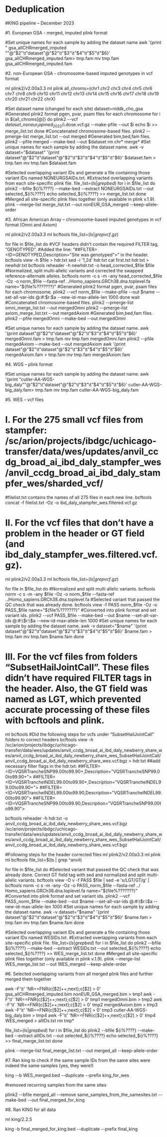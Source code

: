 # Deduplication
#KING pipeline – December 2023
 
#1. European GSA - merged, imputed plink format

#Set unique names for each sample by adding the dataset name
awk '{print " gsa_allCHRmerged_imputed ""@"$2"\t"dataset"@"$2"\t"$3"\t"$4"\t"$5"\t"$6}' gsa_allCHRmerged_imputed.fam> tmp.fam
mv tmp.fam gsa_allCHRmerged_imputed.fam
 
#2. non-European GSA - chromosome-based imputed genotypes in vcf format
 
ml plink2/v2.00a3.3
ml plink
all_chroms=(chr1 chr2 chr3 chr4 chr5 chr6 chr7 chr8 chr9 chr10 chr11 chr12 chr13 chr14 chr15 chr16 chr17 chr18 chr19 chr20 chr21 chr22 chrX)
 
#Set dataset name (changed for each site)
dataset=niddk_cho_gsa
#Generated plink2 format pgen, pvar, psam files for each chromosome
for i in ${all_chroms[@]}
do
    	plink2 --vcf $dataset\_noneur_topmed_2022/$i.dose.vcf.gz --make-pfile --out $i
    	echo $i >> merge_list.txt
done
#Concatenated chromosome-based files.
plink2 --pmerge-list merge_list.txt --out merged
#Generated bim,bed,fam files.
plink2 --pfile merged --make-bed --out $dataset
rm chr* merge*
#Set unique names for each sample by adding the dataset name.
awk -v dataset="$dataset" '{print dataset"@"$2"\t"dataset"@"$2"\t"$3"\t"$4"\t"$5"\t"$6}' $dataset.fam > tmp.fam
mv tmp.fam $dataset.fam
 
#Selected overlapping variant IDs and generate a file containing those variant IDs named NONEURGSAIDs.txt.
#Extracted overlapping variants from each site-specific plink file.
file_list=$(ls | grep bed$)
for i in $file_list
do
    	plink2 --bfile ${i%????} --make-bed --extract NONEURGSAIDs.txt --out selected_${i%????}
    	echo selected_${i%????} >> merge_list.txt
done
#Merged all site-specific plink files together (only available in plink v.1.9).
plink --merge-list merge_list.txt --out nonEUR_GSA_merged --keep-allele-order
 
#3. African American Array – chromosome-based imputed genotypes in vcf format (Omni and Axiom)
 
ml plink2/v2.00a3.3
ml bcftools
file_list=$(ls | grep vcf.gz$)
 
for file in $file_list
do
#VCF headers didn’t contain the required FILTER tag, “GENOTYPED”.
#Added the line: “##FILTER=<ID=GENOTYPED,Description="Site was genotyped">” in the header.
    	bcftools view -h $file > hdr.txt
    	sed -i '1,2d' hdr.txt
    	cat first.txt hdr.txt > newhdr.txt
    	bcftools reheader -h newhdr.txt -o head_corrected_$file $file
#Normalized, split multi-allelic variants and corrected the swapped reference-alternate alleles.
    	bcftools norm -c s -m -any head_corrected_$file -Oz -o norm_$file --fasta-ref ../Homo_sapiens.GRCh38.dna.toplevel.fa
    	name="${file%???????}"
#Generated plink2 format pgen, pvar, psam files for each chromosome.
    	plink2 --vcf norm_$file --make-pfile --out $name --set-all-var-ids @:#:\$r:\$a --new-id-max-allele-len 1000
done
wait
#Concatenated chromosome-based files.
plink2 --pmerge-list omni_merge_list.txt --out mergedOmni
plink2 --pmerge-list axiom_merge_list.txt --out mergedAxiom
#Generated bim,bed,fam files.
plink2 --pfile mergedOmni --make-bed --out mergedOmni
 
#Set unique names for each sample by adding the dataset name.
awk '{print dataset"@"$2"\t"dataset"@"$2"\t"$3"\t"$4"\t"$5"\t"$6}' mergedOmni.fam > tmp.fam
mv tmp.fam mergedOmni.fam
plink2 --pfile mergedAxiom --make-bed --out mergedAxiom
awk '{print dataset"@"$2"\t"dataset"@"$2"\t"$3"\t"$4"\t"$5"\t"$6}' mergedAxiom.fam > tmp.fam
mv tmp.fam mergedAxiom.fam
 
#4. WGS – plink format

#Set unique names for each sample by adding the dataset name.
awk '{print "cutler-AA-WGS-big_daly""@"$2"\t"dataset"@"$2"\t"$3"\t"$4"\t"$5"\t"$6}' cutler-AA-WGS-big_daly.fam> tmp.fam
mv tmp.fam cutler-AA-WGS-big_daly.fam
 
#5. WES – vcf files
 
# I. For the 275 small vcf files from stampfer: /sc/arion/projects/ibdgc/uchicago-transfer/data/wes/updates/anvil_ccdg_broad_ai_ibd_daly_stampfer_wes/anvil_ccdg_broad_ai_ibd_daly_stampfer_wes/sharded_vcf/
#filelist.txt contains the names of all 275 files in each new line.
bcftools concat -f filelist.txt -Oz -o ibd_daly_stampfer_wes.filtered.vcf.gz
 
# II. For the vcf files that don’t have a problem in the header or GT field (and ibd_daly_stampfer_wes.filtered.vcf.gz).
ml plink2/v2.00a3.3
ml bcftools
file_list=$(ls | grep vcf.gz$)
 
for file in $file_list
do
#Normalized and split multi allelic variants.
    	bcftools norm -c s -m -any $file -Oz -o norm_$file --fasta-ref ../Homo_sapiens.GRCh38.dna.toplevel.fa
#Selected variant that passed the QC check that was already done.
    	bcftools view -f PASS norm_$file -Oz -o PASS_$file
    	name="${file%???????}"
#Converted into plink format and set variant ids.
    	plink2 --vcf PASS_$file --make-bed --out $name --set-all-var-ids @:#:\$r:\$a --new-id-max-allele-len 1000
#Set unique names for each sample by adding the dataset name.
    	awk -v dataset="$name" '{print dataset"@"$2"\t"dataset"@"$2"\t"$3"\t"$4"\t"$5"\t"$6}' $name.fam > tmp.fam
    	mv tmp.fam $name.fam
done
 
# III. For the vcf files from folders “SubsetHailJointCall”. These files didn’t have required FILTER tags in the header. Also, the GT field was named as LGT, which prevented accurate processing of these files with bcftools and plink.
 
ml bcftools
#Did the following steps for vcfs under “SubsetHailJointCall” folders to correct headers
bcftools view -h /sc/arion/projects/ibdgc/uchicago-transfer/data/wes/updates/anvil_ccdg_broad_ai_ibd_daly_newberry_share_wes/anvil_ccdg_broad_ai_ibd_daly_newberry_share_wes_SubsetHailJointCall/anvil_ccdg_broad_ai_ibd_daly_newberry_share_wes.vcf.bgz > hdr.txt
##add necessary filter flags in the hdr.txt:
##FILTER=<ID=VQSRTrancheSNP99.00to99.90+,Description="VQSRTrancheSNP99.00to99.90+">
##FILTER=<ID=VQSRTrancheINDEL99.00to99.90+,Description="VQSRTrancheINDEL99.00to99.90+">
##FILTER=<ID=VQSRTrancheINDEL99.00to99.90,Description="VQSRTrancheINDEL99.00to99.90">
##FILTER=<ID=VQSRTrancheSNP99.00to99.90,Description="VQSRTrancheSNP99.00to99.90">
 
 
bcftools reheader -h hdr.txt -o anvil_ccdg_broad_ai_ibd_daly_newberry_share_wes.vcf.bgz /sc/arion/projects/ibdgc/uchicago-transfer/data/wes/updates/anvil_ccdg_broad_ai_ibd_daly_newberry_share_wes/anvil_ccdg_broad_ai_ibd_daly_newberry_share_wes_SubsetHailJointCall/anvil_ccdg_broad_ai_ibd_daly_newberry_share_wes.vcf.bgz
 
#Following steps for the header corrected files
ml plink2/v2.00a3.3
ml plink
ml bcftools
file_list=$(ls | grep ^anvil)
 
for file in $file_list
do
#Selected variant that passed the QC check that was already done. Correct GT field tag with sed and normalized and split multi-allelic variants.
    	bcftools view -O v -f PASS $file | sed -e 's/LGT/GT/g' | bcftools norm -c s -m -any -Oz -o PASS_norm_$file --fasta-ref ../ Homo_sapiens.GRCh38.dna.toplevel.fa
    	name="${file%???????}"
#Converted into plink format and set variant ids.
    	plink2 --vcf PASS_norm_$file --make-bed --out $name --set-all-var-ids @:#:\$r:\$a --new-id-max-allele-len 1000
#Set unique names for each sample by adding the dataset name.
    	awk -v dataset="$name" '{print dataset"@"$2"\t"dataset"@"$2"\t"$3"\t"$4"\t"$5"\t"$6}' $name.fam > tmp.fam
    	mv tmp.fam $name.fam
done
 
#Selected overlapping variant IDs and generate a file containing those variant IDs named WESIDs.txt.
#Extracted overlapping variants from each site-specific plink file.
file_list=$(ls | grep bed$)
for i in $file_list
do
    	plink2 --bfile ${i%????} --make-bed --extract WESIDs.txt --out selected_${i%????}
    	echo selected_${i%????} >> WES_merge_list.txt
done
#Merged all site-specific plink files together (only available in plink v.1.9).
plink --merge-list WES_merge_list.txt --out WES_merged --keep-allele-order
 
#6. Selected overlapping variants from all merged plink files and further merged them together
 
awk -F'\t' 'NR==FNR{c[$2]++;next};c[$2] > 0' gsa_allCHRmerged_imputed.bim nonEUR_GSA_merged.bim > tmp1
awk -F'\t' 'NR==FNR{c[$2]++;next};c[$2] > 0' tmp1 mergedOmni.bim > tmp2
awk -F'\t' 'NR==FNR{c[$2]++;next};c[$2] > 0' tmp2 mergedAxiom.bim > tmp3
awk -F'\t' 'NR==FNR{c[$2]++;next};c[$2] > 0' tmp3 cutler-AA-WGS-big_daly.bim > tmp4
awk -F'\t' 'NR==FNR{c[$2]++;next};c[$2] > 0' tmp4 WES_merged > allIDs.txt
rm tmp*
 
file_list=$(ls | grep bed$)
for i in $file_list
do
    	plink2 --bfile ${i%????} --make-bed --extract allIDs.txt --out selected_${i%????}
    	echo selected_${i%????} >> final_merge_list.txt
done
 
plink --merge-list final_merge_list.txt --out merged_all --keep-allele-order

#7. Ran king to check if the same sample IDs from the same sites were indeed the same samples (yes, they were!)

king --b WES_merged.bed --duplicate --prefix king_for_wes

#removed recurring samples from the same sites

plink2 --bfile merged_all --remove same_samples_from_the_samesites.txt --make-bed --out final_merged_for_king
 
#8. Ran KING for all data
 
ml king/2.2.5
 
king -b final_merged_for_king.bed --duplicate --prefix final_king
